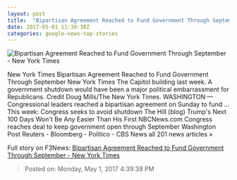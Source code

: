 ```yaml
---
layout: post
title:  "Bipartisan Agreement Reached to Fund Government Through September - New York Times"
date: 2017-05-01 11:39:38Z
categories: google-news-top-stories
---
```


![Bipartisan Agreement Reached to Fund Government Through September - New York Times](https://static01.nyt.com/images/2017/05/01/us/01cong/01cong-facebookJumbo.jpg)

New York Times Bipartisan Agreement Reached to Fund Government Through September New York Times The Capitol building last week. A government shutdown would have been a major political embarrassment for Republicans. Credit Doug Mills/The New York Times. WASHINGTON — Congressional leaders reached a bipartisan agreement on Sunday to fund ... This week: Congress seeks to avoid shutdown The Hill (blog) Trump's Next 100 Days Won't Be Any Easier Than His First NBCNews.com Congress reaches deal to keep government open through September Washington Post Reuters - Bloomberg - Politico - CBS News all 201 news articles »


Full story on F3News: [Bipartisan Agreement Reached to Fund Government Through September - New York Times](http://www.f3nws.com/n/cRfRUE)

> Posted on: Monday, May 1, 2017 4:39:38 PM
